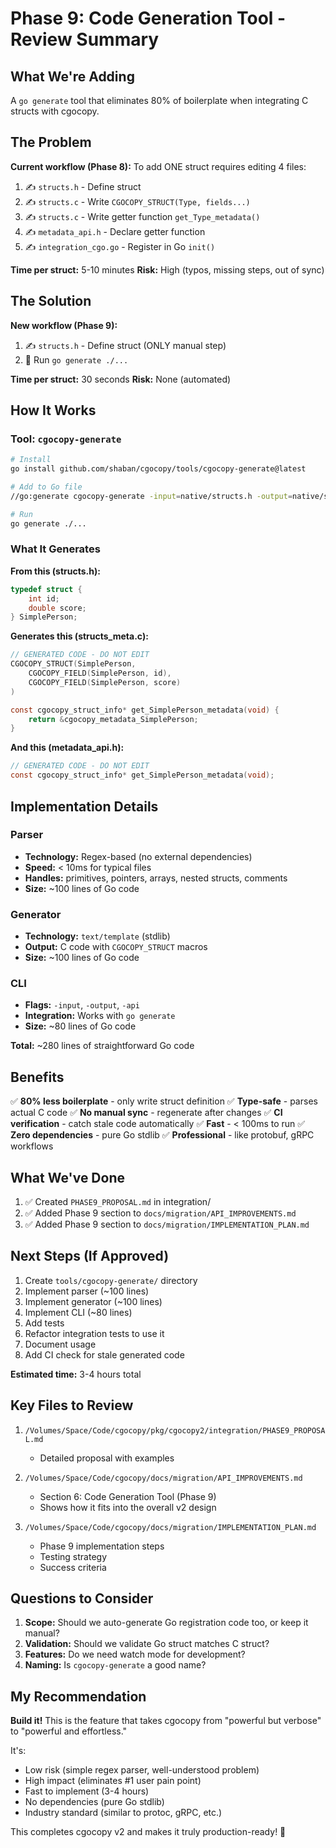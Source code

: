 # Phase 9: Code Generation Tool - Review Summary

## What We're Adding

A `go generate` tool that eliminates 80% of boilerplate when integrating C structs with cgocopy.

## The Problem

**Current workflow (Phase 8):** To add ONE struct requires editing 4 files:

1. ✍️ `structs.h` - Define struct
2. ✍️ `structs.c` - Write `CGOCOPY_STRUCT(Type, fields...)`
3. ✍️ `structs.c` - Write getter function `get_Type_metadata()`
4. ✍️ `metadata_api.h` - Declare getter function
5. ✍️ `integration_cgo.go` - Register in Go `init()`

**Time per struct:** 5-10 minutes
**Risk:** High (typos, missing steps, out of sync)

## The Solution

**New workflow (Phase 9):**

1. ✍️ `structs.h` - Define struct (ONLY manual step)
2. 🤖 Run `go generate ./...`

**Time per struct:** 30 seconds
**Risk:** None (automated)

## How It Works

### Tool: `cgocopy-generate`

```bash
# Install
go install github.com/shaban/cgocopy/tools/cgocopy-generate@latest

# Add to Go file
//go:generate cgocopy-generate -input=native/structs.h -output=native/structs_meta.c -api=native/metadata_api.h

# Run
go generate ./...
```

### What It Generates

**From this (structs.h):**
```c
typedef struct {
    int id;
    double score;
} SimplePerson;
```

**Generates this (structs_meta.c):**
```c
// GENERATED CODE - DO NOT EDIT
CGOCOPY_STRUCT(SimplePerson,
    CGOCOPY_FIELD(SimplePerson, id),
    CGOCOPY_FIELD(SimplePerson, score)
)

const cgocopy_struct_info* get_SimplePerson_metadata(void) {
    return &cgocopy_metadata_SimplePerson;
}
```

**And this (metadata_api.h):**
```c
// GENERATED CODE - DO NOT EDIT
const cgocopy_struct_info* get_SimplePerson_metadata(void);
```

## Implementation Details

### Parser
- **Technology:** Regex-based (no external dependencies)
- **Speed:** < 10ms for typical files
- **Handles:** primitives, pointers, arrays, nested structs, comments
- **Size:** ~100 lines of Go code

### Generator
- **Technology:** `text/template` (stdlib)
- **Output:** C code with `CGOCOPY_STRUCT` macros
- **Size:** ~100 lines of Go code

### CLI
- **Flags:** `-input`, `-output`, `-api`
- **Integration:** Works with `go generate`
- **Size:** ~80 lines of Go code

**Total:** ~280 lines of straightforward Go code

## Benefits

✅ **80% less boilerplate** - only write struct definition
✅ **Type-safe** - parses actual C code
✅ **No manual sync** - regenerate after changes
✅ **CI verification** - catch stale code automatically
✅ **Fast** - < 100ms to run
✅ **Zero dependencies** - pure Go stdlib
✅ **Professional** - like protobuf, gRPC workflows

## What We've Done

1. ✅ Created `PHASE9_PROPOSAL.md` in integration/
2. ✅ Added Phase 9 section to `docs/migration/API_IMPROVEMENTS.md`
3. ✅ Added Phase 9 section to `docs/migration/IMPLEMENTATION_PLAN.md`

## Next Steps (If Approved)

1. Create `tools/cgocopy-generate/` directory
2. Implement parser (~100 lines)
3. Implement generator (~100 lines)
4. Implement CLI (~80 lines)
5. Add tests
6. Refactor integration tests to use it
7. Document usage
8. Add CI check for stale generated code

**Estimated time:** 3-4 hours total

## Key Files to Review

1. `/Volumes/Space/Code/cgocopy/pkg/cgocopy2/integration/PHASE9_PROPOSAL.md`
   - Detailed proposal with examples

2. `/Volumes/Space/Code/cgocopy/docs/migration/API_IMPROVEMENTS.md`
   - Section 6: Code Generation Tool (Phase 9)
   - Shows how it fits into the overall v2 design

3. `/Volumes/Space/Code/cgocopy/docs/migration/IMPLEMENTATION_PLAN.md`
   - Phase 9 implementation steps
   - Testing strategy
   - Success criteria

## Questions to Consider

1. **Scope:** Should we auto-generate Go registration code too, or keep it manual?
2. **Validation:** Should we validate Go struct matches C struct?
3. **Features:** Do we need watch mode for development?
4. **Naming:** Is `cgocopy-generate` a good name?

## My Recommendation

**Build it!** This is the feature that takes cgocopy from "powerful but verbose" to "powerful and effortless."

It's:
- Low risk (simple regex parser, well-understood problem)
- High impact (eliminates #1 user pain point)
- Fast to implement (3-4 hours)
- No dependencies (pure Go stdlib)
- Industry standard (similar to protoc, gRPC, etc.)

This completes cgocopy v2 and makes it truly production-ready! 🚀
